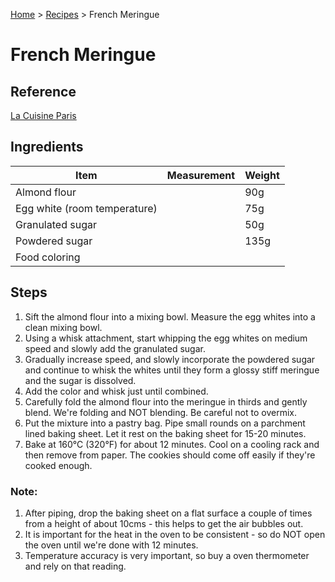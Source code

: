 [Home](../index.md) > [Recipes](index.md) > French Meringue

# French Meringue

## Reference

[La Cuisine Paris](https://lacuisineparis.com/paris-baking-pastry-classes/macarons-1)

## Ingredients

| Item | Measurement | Weight |
| --- | --- | --- |
| Almond flour |  | 90g |
| Egg white (room temperature)| | 75g |
| Granulated sugar | | 50g |
| Powdered sugar | | 135g |
| Food coloring | | |

## Steps

1. Sift the almond flour into a mixing bowl. Measure the egg whites into a clean mixing bowl.
2. Using a whisk attachment, start whipping the egg whites on medium speed and slowly add the granulated sugar.
3. Gradually increase speed, and slowly incorporate the powdered sugar and continue to whisk the whites until they form a glossy stiff meringue and the sugar is dissolved.
4. Add the color and whisk just until combined.
5. Carefully fold the almond flour into the meringue in thirds and gently blend. We're folding and NOT blending. Be careful not to overmix.
6. Put the mixture into a pastry bag. Pipe small rounds on a parchment lined baking sheet. Let it rest on the baking sheet for 15-20 minutes.
7. Bake at 160°C (320°F) for about 12 minutes. Cool on a cooling rack and then remove from paper. The cookies should come off easily if they're cooked enough.

### Note:
1. After piping, drop the baking sheet on a flat surface a couple of times from a height of about 10cms - this helps to get the air bubbles out.
2. It is important for the heat in the oven to be consistent - so do NOT open the oven until we're done with 12 minutes.
3. Temperature accuracy is very important, so buy a oven thermometer and rely on that reading.
